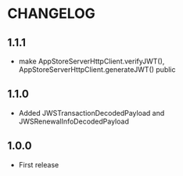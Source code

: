 # CHANGELOG

## 1.1.1
- make AppStoreServerHttpClient.verifyJWT(), AppStoreServerHttpClient.generateJWT() public

## 1.1.0
- Added JWSTransactionDecodedPayload and JWSRenewalInfoDecodedPayload

## 1.0.0
- First release